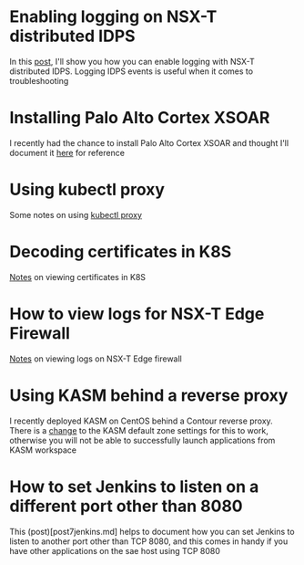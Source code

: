 # Enabling logging on NSX-T distributed IDPS
In this [post](post1-idps.md), I'll show you how you can enable logging with NSX-T distributed IDPS. Logging IDPS events is useful when it comes to troubleshooting

# Installing Palo Alto Cortex XSOAR
I recently had the chance to install Palo Alto Cortex XSOAR and thought I'll document it [here](post2-xsoar.md) for reference

# Using kubectl proxy
Some notes on using [kubectl proxy](post3-kubectlproxy.md)

# Decoding certificates in K8S
[Notes](post4-k8scert.md) on viewing certificates in K8S

# How to view logs for NSX-T Edge Firewall
[Notes](post5-nsxtedge.md) on viewing logs on NSX-T Edge firewall

# Using KASM behind a reverse proxy
I recently deployed KASM on CentOS behind a Contour reverse proxy. There is a [change](post6kasm.md) to the KASM default zone settings for this to work, otherwise you will not be able to successfully launch applications from KASM workspace

# How to set Jenkins to listen on a different port other than 8080
This (post)[post7jenkins.md] helps to document how you can set Jenkins to listen to another port other than TCP 8080, and this comes in handy if you have other applications on the sae host using TCP 8080
